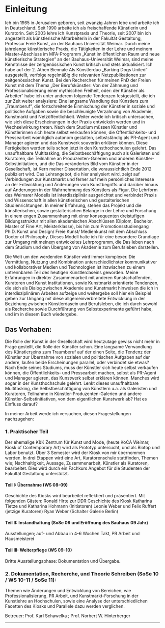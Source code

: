 # Einleitung

Ich bin 1965 in Jerusalem geboren, seit zwanzig Jahren lebe und arbeite ich in Deutschland. Seit 1990 arbeite ich als freischaffende Künstlerin und Kuratorin. Seit 2003 lehre ich Kunstpraxis und Theorie, seit 2007 bin ich angestellt als künstlerische Mitarbeiterin in der Fakultät Gestaltung, Professur Freie Kunst, an der Bauhaus Universität Weimar. Durch meine jahrelange künstlerische Praxis, die Tätigkeiten in der Lehre und meinem Master-Abschluss im MFA-Programm „Kunst im öffentlichen Raum und neue künstlerische Strategien” an der Bauhaus-Universität Weimar, sind meine Kenntnisse der zeitgenössischen Kunst kritisch und stets aktualisiert. Ich habe auf der 2. Athen Biennale Als Künstlerduo „Barking Dogs United“ ausgestellt, verfolge regelmäßig die relevanten Netzpublikationen zur zeitgenössischen Kunst.
Bei den Recherchen für meinen PhD der Freien Kunst mit dem Thema „Der Berufskünstler: Von der Zähmung und Professionalisierung einer mythischen Freiheit, oder: der Künstler als Arbeiter“ habe ich unter anderem folgende Tendenzen festgestellt, die ich zur Zeit weiter analysiere: Eine langsame Wandlung des Künstlers zum „Traumberuf”, die fortschreitende Einmischung der Künstler in soziale und politische Aufgaben sowie die beschleunigte Verzahnung von Akademie, Kunstmarkt und Netzöffentlichkeit. Weiter werde ich kritisch untersuchen, wie sich diese Erscheinungen in der Praxis entwickeln werden und in Wechselwirkung treten. Nach dem Studium müssen Künstler und Künstlerinnen sich heute selbst verkaufen können, die Öffentlichkeits- und Pressearbeit womöglich autonom gestalten, selbstständig als PR-Agent und Manager agieren und das Kunstwerk souverän erklären können. Diese Fertigkeiten werden teils schon jetzt in den Kunsthochschulen gelehrt. Das unaufhaltbare Multitasking, die Selbstbeschäftigung auch als Galeristen und Kuratoren, die Teilnahme an Produzenten-Galerien und anderen Künstler-Selbstinitiativen, und die Das verändertes Bild vom Künstler in der Gesellschaft, ist Kern meiner Dissertation, die voraussichtlich Ende 2012 publiziert wird. 
Das Lehrangebot, die hier analysiert wird, zeigt auf Verbindungen zur Kunstmarkt und ferner auf mein persönliches Interesse an der Entwicklung und Änderungen vom Kunstbegriffs und darüber hinaus auf Änderungen in der Wahrnehmung des Künstlers als Figur. Die Lehrform des Weimarer Modells ist interdisziplinär ausgerichtet und verbindet Praxis und Wissenschaft in allen künstlerischen und gestalterischen Studienrichtungen. In meiner Erfahrung, stehen das Projekt und die künstlerischen, sowie gestalterischen Belange in der Lehre und Forschung in einem engen Zusammenhang mit einer konsequenten dreistufigen Bildungsstruktur mit allen akademischen Abschlüssen (Diplom, Bachelor, Master of Fine Art, Meisterklasse), bis hin zum Promotionsstudiengang Ph.D. Kunst und Design/ Freie Kunst/ Medienkunst mit dem Abschluss Doctor of Philosophy. Dieses Modell halte ich für eine besondere Grundlage zur Umgang mit meinem entwickeltes Lehrprogramm, die Das leben nach dem Studium und den Übergang von Akademie zum Berufsleben darstellen. 

Die Welt um den werdenden Künstler wird immer komplexer. Die Vermittlung, Nutzung und Kombination unterschiedlichster kommunikativer und kollaborativer Medien und Technologien ist inzwischen zu einem untrennbaren Teil des heutigen Künstlerdaseins geworden. Meine Erfahrungen in direkter Zusammenarbeit mit anderen Kunstschaffenden, Kuratoren und Kunst Institutionen, sowie Kunstmarkt orientierte Tendenzen, die sich als Dialog zwischen Akademie und Kunstmarkt hinweisen die ich in interdisziplinären Arbeiten aufzeige und weitergebe soll hier ein Beispiel geben zur Umgang mit diese allgemeinverbreitete Entwicklung in der Beziehung zwischen Künstlerdasein und Berufsleben, die ich durch sowohl als Recherche sowie Durchführung von Selbstexperimente geführt habe, und im in diesem Buch wiedergebe.

## Das Vorhaben:

Die Rolle der Kunst in der Gesellschaft wird heutzutage gewiss nicht mehr in Frage gestellt, die Rolle der Künstler schon. Eine langsame Verwandlung des Künstlerseins zum Traumberuf auf der einen Seite, die Tendenz der Künstler zur Übernahme von sozialen und politischen Aufgaben auf der andere, laufen beide Erscheinungen parallel, oder verbindet sie etwas? Nach Ende seines Studiums, muss der Künstler sich heute selbst verkaufen können, die Öffentlichkeits- und Pressearbeit machen, selbst als PR-Agent und Manager agieren, das Kunstwerk selbst erklären können. Manches wird sogar in der Kunsthochschule gelehrt. Lenkt dieses unaufhaltbare Multitasking, die Selbstbeschäftigung von Künstlern u.a. als Galeristen und Kuratoren, Teilnahme in Künstler-Produzenten-Galerien und andere Künstler-Selbstinitiativen, von dem eigentlichen Kunstwerk ab? Hat es Einfluss darauf?

In meiner Arbeit werde ich versuchen, diesen Fragestellungen nachzugehen:

### 1. Praktischer Teil
Der ehemalige K&K Zentrum für Kunst und Mode, (heute KoCA Weimar, Kiosk of Contemporary Art) wird als Prototyp untersucht, und als Biotop und Labor benutzt.
Über 3 Semester wird der Kiosk von mir übernommen werden. In drei Etappen wird eine Art, Kuratorenschule stattfinden, Themen wie; Nachhaltigkeit, Aussage, Zusammenarbeit, Künstler als Kuratoren, bearbeitet. Dies wird durch ein Fachkurs Angebot für die Studenten der Fakultät Gestaltung unterstützt.

#### Teil I: Übernahme (WS 08-09)
Geschichte des Kiosks wird bearbeitet reflektiert und präsentiert. Mit folgenden Gästen:
Ronald Hirte zur DDR Geschichte des Kiosk
Katharina Tietze und Katharina Hohmann (Initiatoren)
Leonie Weber und Felix Ruffert (jetzige Kuratoren)
Ryan Weber (Schalter Galerie Berlin)

#### Teil II: Instandhaltung (SoSe 09 und Eröffnung des Bauhaus 09 Jahr)
Ausstellungen; auf- und Abbau in 4-6 Wochen Takt, PR Arbeit und Hausmeisterei

#### Teil III: Weiterpflege (WS 09-10)
Dritte Ausstellungsphase: Dokumentation und Übergabe.

### 2. Dokumentation, Recherche, und Theorie Schreiben (SoSe 10 / WS 10-11 / SoSe 11): 
Themen wie Änderungen und Entwicklung von Bereichen, wie Professionalisierung, PR Arbeit, und Kunstmarkt-Forschung in der Kunstlehre an Hochschulen, sowie eine Analyse der unterschiedlichen Facetten des Kiosks und Parallele dazu werden verglichen.

Betreuer: Prof. Karl Schawelka ; Prof. Norbert W. Hinterberger

---
